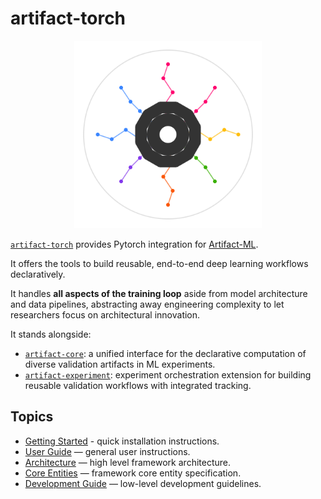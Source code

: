# artifact-torch

<p align="center">
  <img src="assets/artifact_ml_logo.svg" width="300" alt="Artifact-ML Logo">
</p>

[`artifact-torch`](https://github.com/vasileios-ektor-papoulias/artifact-ml/tree/main/artifact-torch) provides Pytorch integration for [Artifact-ML](https://github.com/vasileios-ektor-papoulias/artifact-ml/tree/main/).

It offers the tools to build reusable, end-to-end deep learning workflows declaratively.

It handles **all aspects of the training loop** aside from model architecture and data pipelines, abstracting away engineering complexity to let researchers focus on architectural innovation.

It stands alongside:

- [`artifact-core`](https://github.com/vasileios-ektor-papoulias/artifact-ml/tree/main/artifact-core): a unified interface for the declarative computation of diverse validation artifacts in ML experiments.
- [`artifact-experiment`](https://github.com/vasileios-ektor-papoulias/artifact-ml/tree/main/artifact-experiment): experiment orchestration extension for building reusable validation workflows with integrated tracking.

## Topics

- [Getting Started](getting_started.md) - quick installation instructions.
- [User Guide](user_guide.md) — general user instructions.
- [Architecture](architecture.md) — high level framework architecture.  
- [Core Entities](core_entities.md) — framework core entity specification.
- [Development Guide](development_guide.md) — low-level development guidelines.